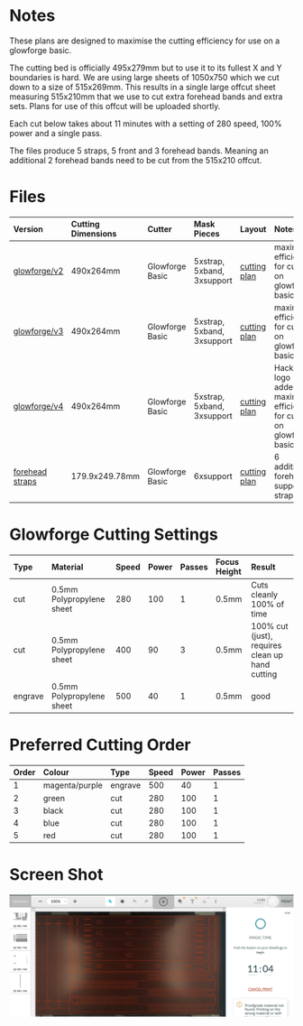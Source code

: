 # Notes

These plans are designed to maximise the cutting efficiency for use on a glowforge basic.

The cutting bed is officially 495x279mm but to use it to its fullest X and Y boundaries is hard.  We are using large sheets of 1050x750 which we cut down to a size of 515x269mm.  This results in a single large offcut sheet measuring 515x210mm that we use to cut extra forehead bands and extra sets.  Plans for use of this offcut will be uploaded shortly.

Each cut below takes about 11 minutes with a setting of 280 speed, 100% power and a single pass.

The files produce 5 straps, 5 front and 3 forehead bands.  Meaning an additional 2 forehead bands need to be cut from the 515x210 offcut.

# Files
| Version | Cutting Dimensions | Cutter | Mask Pieces | Layout | Notes |
| :-- | :-- | :-- | :-- | :-- | :-- |
| [glowforge/v2](490x264_Covid_19_Facemask_-_V0.5.1_EEH_Glowforge_basic_size_v2.svg) | 490x264mm | Glowforge Basic | 5xstrap, 5xband, 3xsupport | [cutting plan](../images/490x264_Covid_19_Facemask_-_V0.5.1_EEH_Glowforge_basic_size_v2_cutting_plan.png) | maximum efficiency for cutting on glowforge basic bed |
| [glowforge/v3](490x264_Covid_19_Facemask_-_V0.5.1_EEH_Glowforge_basic_size_v3.svg) | 490x264mm | Glowforge Basic | 5xstrap, 5xband, 3xsupport | [cutting plan](../images/490x264_Covid_19_Facemask_-_V0.5.1_EEH_Glowforge_basic_size_v3_cutting_plan.png) | maximum efficiency for cutting on glowforge basic bed |
| [glowforge/v4](490x264_Covid_19_Facemask_-_V0.5.1_EEH_Glowforge_basic_size_v4.svg) | 490x264mm | Glowforge Basic | 5xstrap, 5xband, 3xsupport | [cutting plan](../images/490x264_Covid_19_Facemask_-_V0.5.1_EEH_Glowforge_basic_size_v4_cutting_plan.png) | Hackspace logo added, maximum efficiency for cutting on glowforge basic bed |
| [forehead straps](forehead_straps_v4.svg) | 179.9x249.78mm | Glowforge Basic | 6xsupport | [cutting plan](../images/forehead_straps_v4_cutting_plan.png) | 6 additional forehead support straps |

# Glowforge Cutting Settings
| Type | Material | Speed | Power | Passes | Focus Height | Result |
| :-- | :-- | :-- | :-- | :-- | :-- | :-- |
| cut | 0.5mm Polypropylene sheet | 280 | 100 | 1 | 0.5mm | Cuts cleanly 100% of time |
| cut | 0.5mm Polypropylene sheet | 400 | 90 | 3 | 0.5mm | 100% cut (just), requires clean up hand cutting |
| engrave | 0.5mm Polypropylene sheet | 500 | 40 | 1 | 0.5mm | good |

# Preferred Cutting Order
| Order | Colour | Type | Speed | Power | Passes |
| :-- | :-- | :-- | :-- | :-- | :-- |
| 1 | magenta/purple | engrave | 500 | 40 | 1 |
| 2 | green | cut | 280 | 100 | 1 |
| 3 | black | cut | 280 | 100 | 1 |
| 4 | blue | cut | 280 | 100 | 1 |
| 5 | red | cut | 280 | 100 | 1 |

# Screen Shot
![Glowforge cutting screenshot](glowforge_cutting_screenshot.png)
